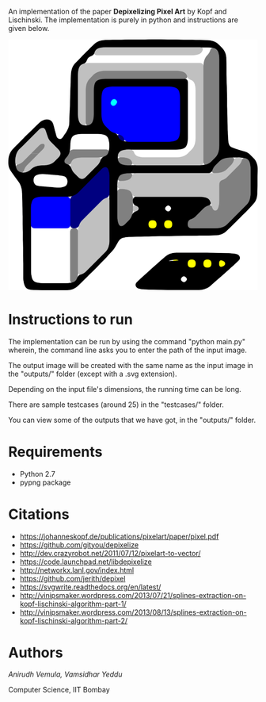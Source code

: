 An implementation of the paper **Depixelizing Pixel Art** by Kopf and Lischinski. The implementation is purely in python and instructions are given below.

![example_image](outputs/win31_setup_input.png)

Instructions to run
===================

The implementation can be run by using the command "python main.py" wherein, the command line asks you to enter the path of the input image.

The output image will be created with the same name as the input image in the "outputs/" folder (except with a .svg extension).

Depending on the input file's dimensions, the running time can be long. 

There are sample testcases (around 25) in the "testcases/" folder.

You can view some of the outputs that we have got, in the "outputs/" folder.

Requirements
============
- Python 2.7
- pypng package

Citations
=========

- https://johanneskopf.de/publications/pixelart/paper/pixel.pdf
- https://github.com/gityou/depixelize
- http://dev.crazyrobot.net/2011/07/12/pixelart-to-vector/
- https://code.launchpad.net/libdepixelize
- http://networkx.lanl.gov/index.html
- https://github.com/jerith/depixel
- https://svgwrite.readthedocs.org/en/latest/
- http://vinipsmaker.wordpress.com/2013/07/21/splines-extraction-on-kopf-lischinski-algorithm-part-1/
- http://vinipsmaker.wordpress.com/2013/08/13/splines-extraction-on-kopf-lischinski-algorithm-part-2/

Authors
=======
*Anirudh Vemula, Vamsidhar Yeddu*

Computer Science, IIT Bombay
